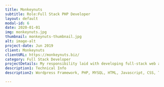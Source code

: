 ```yaml
---
title: Monkeynuts
subtitle: Role:Full Stack PHP Developer
layout: default
modal-id: 6
date: 2020-01-01
img: monkeynuts.jpg
thumbnail: monkeynuts-thumbnail.jpg
alt: image-alt
project-date: Jun 2019
client: Monkeynuts
clientURL: https://monkeynuts.biz/
category: Full Stack Developer
projectDetails: My responsibility laid with developing full-stack web application include design ux. 
description1: Technical Info
description2: Wordpress Framework, PHP, MYSQL, HTML, Javascript, CSS, Third Party Libraries(Bootstrap, Datatable JQuery, Form Validation), Git, SSH, Jenkins

---
```

